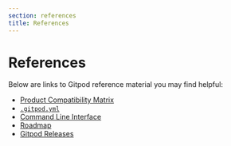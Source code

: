 ```yaml
---
section: references
title: References
---
```


<script context="module">
  export const prerender = true;
</script>

# References

Below are links to Gitpod reference material you may find helpful:

- [Product Compatibility Matrix](/docs/references/product-compatibility-matrix?user)
- [`.gitpod.yml`](/docs/references/gitpod-yml)
- [Command Line Interface](/docs/references/gitpod-cli)
- [Roadmap](/docs/references/roadmap)
- [Gitpod Releases](/docs/support/release-cycle)
